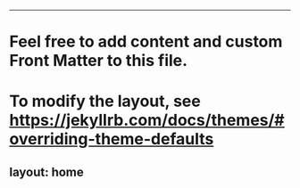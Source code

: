 ---
# Feel free to add content and custom Front Matter to this file.
# To modify the layout, see https://jekyllrb.com/docs/themes/#overriding-theme-defaults

layout: home
--

